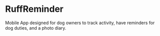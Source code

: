 # RuffReminder
Mobile App designed for dog owners to track activity, have reminders for dog duties, and a photo diary.

